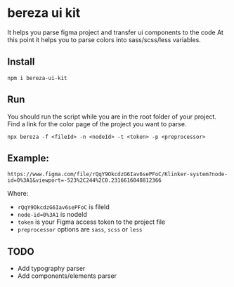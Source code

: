 # bereza ui kit

It helps you parse figma project and transfer ui components to the code
At this point it helps you to parse colors into sass/scss/less variables.

## Install

`npm i bereza-ui-kit`

## Run

You should run the script while you are in the root folder of your project.
Find a link for the color page of the project you want to parse.

`npx bereza -f <fileId> -n <nodeId> -t <token> -p <preprocessor>`

## Example:

`https://www.figma.com/file/rQqY9OkcdzG6Iav6sePFoC/Klinker-system?node-id=0%3A1&viewport=-523%2C244%2C0.2316616048812366`

Where:

- `rQqY9OkcdzG6Iav6sePFoC` is fileId
- `node-id=0%3A1` is nodeId
- `token` is your Figma access token to the project file
- `preprocessor` options are `sass`, `scss` or `less`

## TODO

- Add typography parser
- Add components/elements parser
